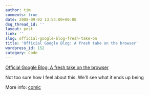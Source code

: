```yaml
---
author: tim
comments: true
date: 2008-09-02 13:54:00+00:00
dsq_thread_id: ''
layout: post
link: ''
slug: official-google-blog-fresh-take-on
title: 'Official Google Blog: A fresh take on the browser'
wordpress_id: 152
category: Code
---
```


[Official Google Blog: A fresh take on the
browser](http://googleblog.blogspot.com/2008/09/fresh-take-on-browser.html)  
  
Not too sure how I feel about this. We'll see what it ends up being  
  
More info:
[comic](http://www.google.com/googlebooks/chrome/index.html)